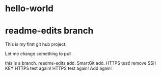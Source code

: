 # hello-world
# readme-edits branch
This is my first git hub project.
 
Let me change something to pull.

this is a branch.
readme-edits add.
SmartGit add.
HTTPS test!
remove SSH KEY HTTPS test again!
HTTPS test again!
Add again!